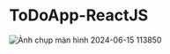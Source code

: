﻿# ToDoApp-ReactJS
![Ảnh chụp màn hình 2024-06-15 113850](https://github.com/hieubdn/ToDoApp-ReactJS/assets/144120245/cf9842fc-e15c-4a48-ae3b-90b804ea2fcb)
